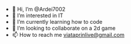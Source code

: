 - 👋 Hi, I’m @Ardei7002
- 👀 I’m interested in IT
- 🌱 I’m currently learning how to code
- 💞️ I’m looking to collaborate on a 2d game
- 📫 How to reach me viataprinlive@gmail.com

<!---
Ardei7002/Ardei7002 is a ✨ special ✨ repository because its `README.md` (this file) appears on your GitHub profile.
You can click the Preview link to take a look at your changes.
--->
